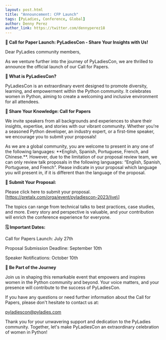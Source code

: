 ```yaml
---
layout: post.html
title: "Announcement: CFP Launch"
tags: [PyLadies, Conference, Global]
author: Denny Perez
author_link: https://twitter.com/dennyperez18
---
```


**📢 Call for Paper Launch: PyLadiesCon - Share Your Insights with Us!**

Dear PyLadies community members,

As we venture further into the journey of PyLadiesCon, we are thrilled to announce the official launch of our Call for Papers.

**🎉 What is PyLadiesCon?**

PyLadiesCon is an extraordinary event designed to promote diversity, learning, and empowerment within the Python community. It celebrates women in Python, aiming to create a welcoming and inclusive environment for all attendees.

**🌟 Share Your Knowledge: Call for Papers**

We invite speakers from all backgrounds and experiences to share their insights, expertise, and stories with our vibrant community. Whether you're a seasoned Python developer, an industry expert, or a first-time speaker, we encourage you to submit your proposals!

As we are a global community, you are welcome to present in any one of the following languages: \*\*English, Spanish, Portuguese, French, and Chinese.\*\*. However, due to the limitation of our proposal review team, we can only review talk proposals in the following languages: “English, Spanish, Portuguese, and French”. Please indicate in your proposal which language you will present in, if it is different than the language of the proposal.

**🔗 Submit Your Proposal:**

Please click here to submit your proposal. \[https://pretalx.com/orga/event/pyladiescon-2023/live\]

The topics can range from technical talks to best practices, case studies, and more. Every story and perspective is valuable, and your contribution will enrich the conference experience for everyone.

**🗓️ Important Dates:**

Call for Papers Launch: July 27th

Proposal Submission Deadline: September 10th

Speaker Notifications: October 10th

**🚀 Be Part of the Journey**

Join us in shaping this remarkable event that empowers and inspires women in the Python community and beyond. Your voice matters, and your presence will contribute to the success of PyLadiesCon.

If you have any questions or need further information about the Call for Papers, please don't hesitate to contact us at:

pyladiescon@pyladies.com

Thank you for your unwavering support and dedication to the PyLadies community. Together, let's make PyLadiesCon an extraordinary celebration of women in Python!